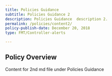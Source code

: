 ```yaml
---
title: Policies Guidance
subtitle: Policies Guidance 2
description: Policies Guidance  description 2. 
permalink: /policies/content2/
policy-publish-date: December 20, 2018
type: FMT/Controller-alerts

---
```

## Policy Overview ##


Content for 2nd md file under Policies Guidance
